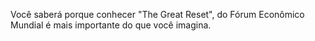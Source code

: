 <script>
    document.title = "\"COVID-19: The Great Reset\" – Resumo e crítica - Gustavo Moraes";
    var link = document.querySelector("link[rel*='icon']") || document.createElement('link');
    link.type = 'image/x-icon';
    link.rel = 'shortcut icon';
    link.href =  "https://rawcdn.githack.com/GreatReset/GreatReset.github.io/2f603f5cb243721f225b8d5f38fe5c9b06c2a79b/favicon.ico";
    document.getElementsByTagName('head')[0].appendChild(link);
    document.getElementsByClassName("project-name")[0].innerHTML = "\"COVID-19: The Great Reset\"<br><small>Resumo e crítica</small>";
</script>

Você saberá porque conhecer "The Great Reset", do Fórum Econômico Mundial é mais importante do que você imagina.
